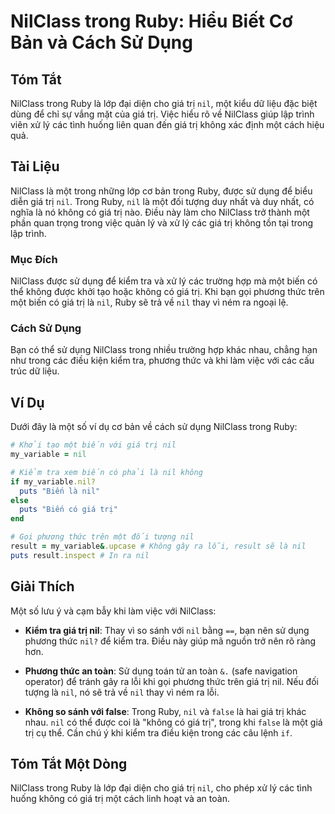 <!--
Meta Description: # NilClass trong Ruby: Hiểu Biết Cơ Bản và Cách Sử Dụng ## Tóm Tắt NilClass trong Ruby là lớp đại diện cho giá trị `nil`, một kiểu dữ liệu đặc biệt dù...
Meta Keywords: nil, giá, trị, trong, một
-->

# NilClass trong Ruby: Hiểu Biết Cơ Bản và Cách Sử Dụng

## Tóm Tắt
NilClass trong Ruby là lớp đại diện cho giá trị `nil`, một kiểu dữ liệu đặc biệt dùng để chỉ sự vắng mặt của giá trị. Việc hiểu rõ về NilClass giúp lập trình viên xử lý các tình huống liên quan đến giá trị không xác định một cách hiệu quả.

## Tài Liệu
NilClass là một trong những lớp cơ bản trong Ruby, được sử dụng để biểu diễn giá trị `nil`. Trong Ruby, `nil` là một đối tượng duy nhất và duy nhất, có nghĩa là nó không có giá trị nào. Điều này làm cho NilClass trở thành một phần quan trọng trong việc quản lý và xử lý các giá trị không tồn tại trong lập trình.

### Mục Đích
NilClass được sử dụng để kiểm tra và xử lý các trường hợp mà một biến có thể không được khởi tạo hoặc không có giá trị. Khi bạn gọi phương thức trên một biến có giá trị là `nil`, Ruby sẽ trả về `nil` thay vì ném ra ngoại lệ.

### Cách Sử Dụng
Bạn có thể sử dụng NilClass trong nhiều trường hợp khác nhau, chẳng hạn như trong các điều kiện kiểm tra, phương thức và khi làm việc với các cấu trúc dữ liệu.

## Ví Dụ
Dưới đây là một số ví dụ cơ bản về cách sử dụng NilClass trong Ruby:

```ruby
# Khởi tạo một biến với giá trị nil
my_variable = nil

# Kiểm tra xem biến có phải là nil không
if my_variable.nil?
  puts "Biến là nil"
else
  puts "Biến có giá trị"
end

# Gọi phương thức trên một đối tượng nil
result = my_variable&.upcase # Không gây ra lỗi, result sẽ là nil
puts result.inspect # In ra nil
```

## Giải Thích
Một số lưu ý và cạm bẫy khi làm việc với NilClass:

- **Kiểm tra giá trị nil**: Thay vì so sánh với `nil` bằng `==`, bạn nên sử dụng phương thức `nil?` để kiểm tra. Điều này giúp mã nguồn trở nên rõ ràng hơn.
  
- **Phương thức an toàn**: Sử dụng toán tử an toàn `&.` (safe navigation operator) để tránh gây ra lỗi khi gọi phương thức trên giá trị nil. Nếu đối tượng là `nil`, nó sẽ trả về `nil` thay vì ném ra lỗi.

- **Không so sánh với false**: Trong Ruby, `nil` và `false` là hai giá trị khác nhau. `nil` có thể được coi là "không có giá trị", trong khi `false` là một giá trị cụ thể. Cần chú ý khi kiểm tra điều kiện trong các câu lệnh `if`.

## Tóm Tắt Một Dòng
NilClass trong Ruby là lớp đại diện cho giá trị `nil`, cho phép xử lý các tình huống không có giá trị một cách linh hoạt và an toàn.